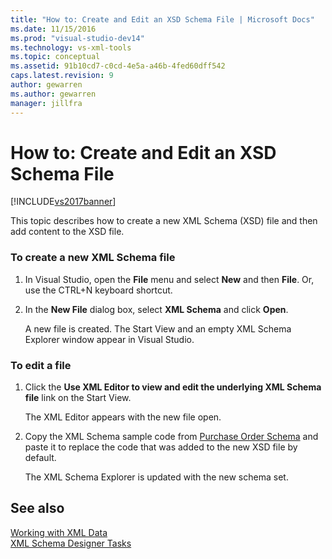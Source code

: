 ```yaml
---
title: "How to: Create and Edit an XSD Schema File | Microsoft Docs"
ms.date: 11/15/2016
ms.prod: "visual-studio-dev14"
ms.technology: vs-xml-tools
ms.topic: conceptual
ms.assetid: 91b10cd7-c0cd-4e5a-a46b-4fed60dff542
caps.latest.revision: 9
author: gewarren
ms.author: gewarren
manager: jillfra
---
```

# How to: Create and Edit an XSD Schema File
[!INCLUDE[vs2017banner](../includes/vs2017banner.md)]

This topic describes how to create a new XML Schema (XSD) file and then add content to the XSD file.  
  
### To create a new XML Schema file  
  
1. In Visual Studio, open the **File** menu and select **New** and then **File**. Or, use the CTRL+N keyboard shortcut.  
  
2. In the **New File** dialog box, select **XML Schema** and click **Open**.  
  
     A new file is created. The Start View and an empty XML Schema Explorer window appear in Visual Studio.  
  
### To edit a file  
  
1. Click the **Use XML Editor to view and edit the underlying XML Schema file** link on the Start View.  
  
     The XML Editor appears with the new file open.  
  
2. Copy the XML Schema sample code from [Purchase Order Schema](../xml-tools/sample-xsd-file-simple-schema.md) and paste it to replace the code that was added to the new XSD file by default.  
  
     The XML Schema Explorer is updated with the new schema set.  
  
## See also  
 [Working with XML Data](../xml-tools/working-with-xml-data.md)   
 [XML Schema Designer Tasks](../xml-tools/xml-schema-designer-tasks.md)
